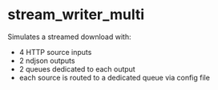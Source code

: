 # stream_writer_multi

Simulates a streamed download with:

- 4 HTTP source inputs
- 2 ndjson outputs
- 2 queues dedicated to each output
- each source is routed to a dedicated queue via config file

